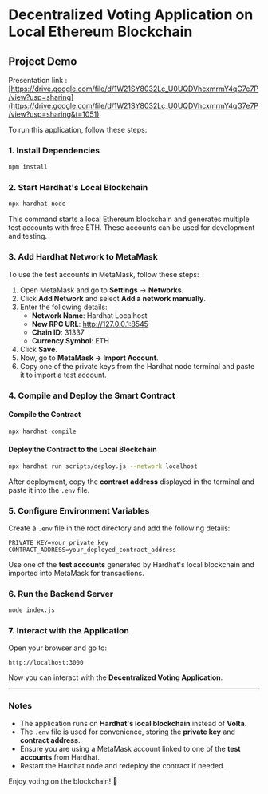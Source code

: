 # Decentralized Voting Application on Local Ethereum Blockchain

## Project Demo
Presentation link : [https://drive.google.com/file/d/1W21SY8032Lc_U0UQDVhcxmrmY4qG7e7P/view?usp=sharing](https://drive.google.com/file/d/1W21SY8032Lc_U0UQDVhcxmrmY4qG7e7P/view?usp=sharing&t=1051)

To run this application, follow these steps:

### 1. Install Dependencies
```sh
npm install
```

### 2. Start Hardhat's Local Blockchain
```sh
npx hardhat node
```
This command starts a local Ethereum blockchain and generates multiple test accounts with free ETH. These accounts can be used for development and testing.

### 3. Add Hardhat Network to MetaMask
To use the test accounts in MetaMask, follow these steps:
1. Open MetaMask and go to **Settings** → **Networks**.
2. Click **Add Network** and select **Add a network manually**.
3. Enter the following details:
   - **Network Name**: Hardhat Localhost
   - **New RPC URL**: http://127.0.0.1:8545
   - **Chain ID**: 31337
   - **Currency Symbol**: ETH
4. Click **Save**.
5. Now, go to **MetaMask -> Import Account**.
6. Copy one of the private keys from the Hardhat node terminal and paste it to import a test account.

### 4. Compile and Deploy the Smart Contract
#### **Compile the Contract**
```sh
npx hardhat compile
```

#### **Deploy the Contract to the Local Blockchain**
```sh
npx hardhat run scripts/deploy.js --network localhost
```
After deployment, copy the **contract address** displayed in the terminal and paste it into the `.env` file.

### 5. Configure Environment Variables
Create a `.env` file in the root directory and add the following details:
```env
PRIVATE_KEY=your_private_key
CONTRACT_ADDRESS=your_deployed_contract_address
```
Use one of the **test accounts** generated by Hardhat's local blockchain and imported into MetaMask for transactions.

### 6. Run the Backend Server
```sh
node index.js
```

### 7. Interact with the Application
Open your browser and go to:
```
http://localhost:3000
```
Now you can interact with the **Decentralized Voting Application**.

---
### Notes
- The application runs on **Hardhat's local blockchain** instead of **Volta**.
- The `.env` file is used for convenience, storing the **private key** and **contract address**.
- Ensure you are using a MetaMask account linked to one of the **test accounts** from Hardhat.
- Restart the Hardhat node and redeploy the contract if needed.

Enjoy voting on the blockchain! 🚀

